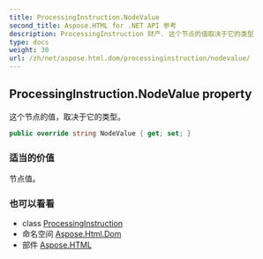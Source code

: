 ```yaml
---
title: ProcessingInstruction.NodeValue
second_title: Aspose.HTML for .NET API 参考
description: ProcessingInstruction 财产. 这个节点的值取决于它的类型
type: docs
weight: 30
url: /zh/net/aspose.html.dom/processinginstruction/nodevalue/
---
```

## ProcessingInstruction.NodeValue property

这个节点的值，取决于它的类型。

```csharp
public override string NodeValue { get; set; }
```

### 适当的价值

节点值。

### 也可以看看

* class [ProcessingInstruction](../)
* 命名空间 [Aspose.Html.Dom](../../processinginstruction/)
* 部件 [Aspose.HTML](../../../)



